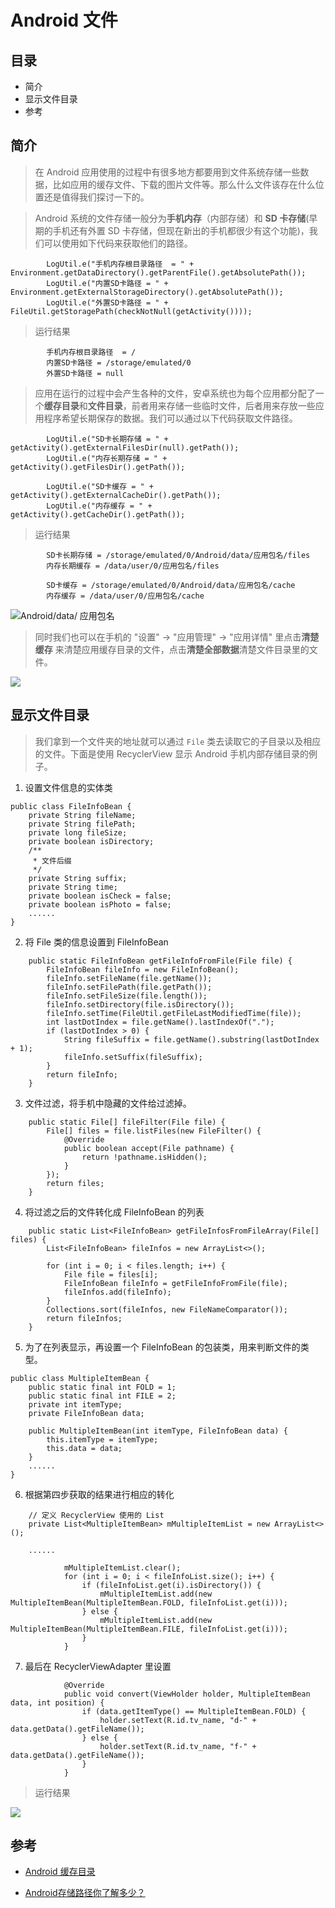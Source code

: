 # Android 文件

## 目录
- 简介
- 显示文件目录
- 参考

## 简介
> 在 Android 应用使用的过程中有很多地方都要用到文件系统存储一些数据，比如应用的缓存文件、下载的图片文件等。那么什么文件该存在什么位置还是值得我们探讨一下的。

> Android 系统的文件存储一般分为**手机内存**（内部存储）和 **SD 卡存储**(早期的手机还有外置 SD 卡存储，但现在新出的手机都很少有这个功能)，我们可以使用如下代码来获取他们的路径。

```
        LogUtil.e("手机内存根目录路径  = " + Environment.getDataDirectory().getParentFile().getAbsolutePath());
        LogUtil.e("内置SD卡路径 = " + Environment.getExternalStorageDirectory().getAbsolutePath());
        LogUtil.e("外置SD卡路径 = " + FileUtil.getStoragePath(checkNotNull(getActivity())));
```

> 运行结果
```
        手机内存根目录路径  = /
        内置SD卡路径 = /storage/emulated/0
        外置SD卡路径 = null
```

> 应用在运行的过程中会产生各种的文件，安卓系统也为每个应用都分配了一个**缓存目录**和**文件目录**，前者用来存储一些临时文件，后者用来存放一些应用程序希望长期保存的数据。我们可以通过以下代码获取文件路径。

```
        LogUtil.e("SD卡长期存储 = " + getActivity().getExternalFilesDir(null).getPath());
        LogUtil.e("内存长期存储 = " + getActivity().getFilesDir().getPath());

        LogUtil.e("SD卡缓存 = " + getActivity().getExternalCacheDir().getPath());
        LogUtil.e("内存缓存 = " + getActivity().getCacheDir().getPath());
```

> 运行结果

```
        SD卡长期存储 = /storage/emulated/0/Android/data/应用包名/files
        内存长期缓存 = /data/user/0/应用包名/files

        SD卡缓存 = /storage/emulated/0/Android/data/应用包名/cache
        内存缓存 = /data/user/0/应用包名/cache
```

![Android/data/ 应用包名](https://upload-images.jianshu.io/upload_images/3304008-766969d33903b07d.png?imageMogr2/auto-orient/strip%7CimageView2/2/w/1240)

> 同时我们也可以在手机的 "设置" -> "应用管理" -> "应用详情" 里点击**清楚缓存** 来清楚应用缓存目录的文件，点击**清楚全部数据**清楚文件目录里的文件。

![](https://upload-images.jianshu.io/upload_images/3304008-902be4c2fed66539.png?imageMogr2/auto-orient/strip%7CimageView2/2/w/1240)

## 显示文件目录

> 我们拿到一个文件夹的地址就可以通过 `File` 类去读取它的子目录以及相应的文件。下面是使用 RecyclerView 显示 Android 手机内部存储目录的例子。

1. 设置文件信息的实体类
```
public class FileInfoBean {
    private String fileName;
    private String filePath;
    private long fileSize;
    private boolean isDirectory;
    /**
     * 文件后缀
     */
    private String suffix;
    private String time;
    private boolean isCheck = false;
    private boolean isPhoto = false;
    ......
}
```

2. 将 File 类的信息设置到 FileInfoBean
```
    public static FileInfoBean getFileInfoFromFile(File file) {
        FileInfoBean fileInfo = new FileInfoBean();
        fileInfo.setFileName(file.getName());
        fileInfo.setFilePath(file.getPath());
        fileInfo.setFileSize(file.length());
        fileInfo.setDirectory(file.isDirectory());
        fileInfo.setTime(FileUtil.getFileLastModifiedTime(file));
        int lastDotIndex = file.getName().lastIndexOf(".");
        if (lastDotIndex > 0) {
            String fileSuffix = file.getName().substring(lastDotIndex + 1);
            fileInfo.setSuffix(fileSuffix);
        }
        return fileInfo;
    }
```

3. 文件过滤，将手机中隐藏的文件给过滤掉。
```
    public static File[] fileFilter(File file) {
        File[] files = file.listFiles(new FileFilter() {
            @Override
            public boolean accept(File pathname) {
                return !pathname.isHidden();
            }
        });
        return files;
    }
```

4. 将过滤之后的文件转化成 FileInfoBean 的列表
```
    public static List<FileInfoBean> getFileInfosFromFileArray(File[] files) {
        List<FileInfoBean> fileInfos = new ArrayList<>();

        for (int i = 0; i < files.length; i++) {
            File file = files[i];
            FileInfoBean fileInfo = getFileInfoFromFile(file);
            fileInfos.add(fileInfo);
        }
        Collections.sort(fileInfos, new FileNameComparator());
        return fileInfos;
    }
```

5. 为了在列表显示，再设置一个 FileInfoBean 的包装类，用来判断文件的类型。
```
public class MultipleItemBean {
    public static final int FOLD = 1;
    public static final int FILE = 2;
    private int itemType;
    private FileInfoBean data;

    public MultipleItemBean(int itemType, FileInfoBean data) {
        this.itemType = itemType;
        this.data = data;
    }
    ......
}
```

6. 根据第四步获取的结果进行相应的转化
```
    // 定义 RecyclerView 使用的 List
    private List<MultipleItemBean> mMultipleItemList = new ArrayList<>();

    ......

            mMultipleItemList.clear();
            for (int i = 0; i < fileInfoList.size(); i++) {
                if (fileInfoList.get(i).isDirectory()) {
                    mMultipleItemList.add(new MultipleItemBean(MultipleItemBean.FOLD, fileInfoList.get(i)));
                } else {
                    mMultipleItemList.add(new MultipleItemBean(MultipleItemBean.FILE, fileInfoList.get(i)));
                }
            }
```

7. 最后在 RecyclerViewAdapter 里设置
```
            @Override
            public void convert(ViewHolder holder, MultipleItemBean data, int position) {
                if (data.getItemType() == MultipleItemBean.FOLD) {
                    holder.setText(R.id.tv_name, "d-" + data.getData().getFileName());
                } else {
                    holder.setText(R.id.tv_name, "f-" + data.getData().getFileName());
                }
            }
```

> 运行结果

![](https://upload-images.jianshu.io/upload_images/3304008-4a48d443a5a9e29b.png?imageMogr2/auto-orient/strip%7CimageView2/2/w/1240)

## 参考
- [Android 缓存目录](https://www.cnblogs.com/zhaoyanjun/p/4530155.html)

- [Android存储路径你了解多少？](https://www.jianshu.com/p/2de0113b3164)
